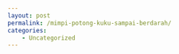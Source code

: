 ```yaml
---
layout: post
permalink: /mimpi-potong-kuku-sampai-berdarah/
categories:
    - Uncategorized
---
```


